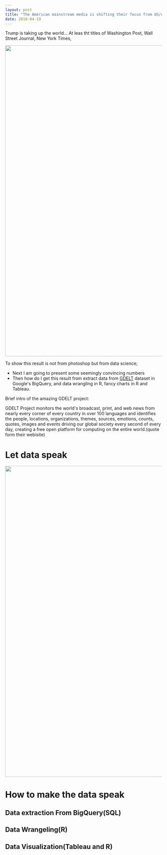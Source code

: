 ```yaml
---
layout: post
title: "The American mainstream media is shifting their focus from US/us to Trump"
date: 2018-04-19
---
```


Trump is taking up the world... At leas tht titles of Washington Post, Wall Street Journal, New York Times, 

<img src="https://elodielu.github.io/picture/wordcloud.png"  width="1000">

To show this result is not from photoshop but from data science;
* Next I am going to present some seemingly convincing numbers 
* Then how do I get this result from extract data from [GDELT](https://www.gdeltproject.org/) dataset in Google's BigQuery, and data wrangling in R, fancy charts in R and Tableau.

Brief intro of the amazing GDELT project: 

GDELT Project monitors the world's broadcast, print, and web news from nearly every corner of every country in over 100 languages and identifies the people, locations, organizations, themes, sources, emotions, counts, quotes, images and events driving our global society every second of every day, creating a free open platform for computing on the entire world.(quote form their webisite)

# Let data speak
<img src="https://elodielu.github.io/picture/data_source.png"  width="1000">

# How to make the data speak
## Data extraction From BigQuery(SQL)

## Data Wrangeling(R)

## Data Visualization(Tableau and R)

